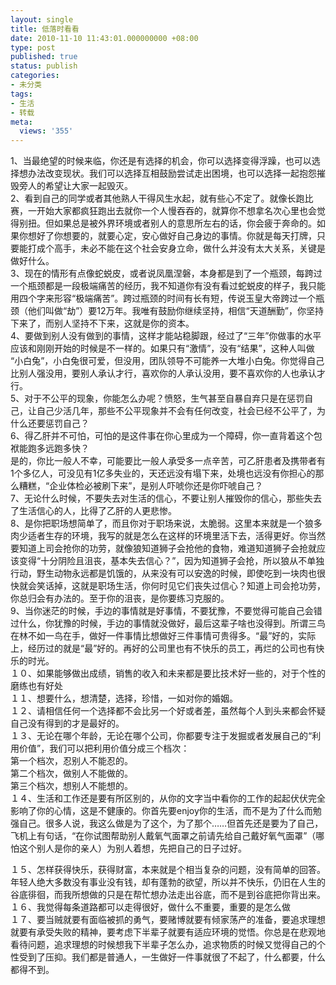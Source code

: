 ```yaml
---
layout: single
title: 低落时看看
date: 2010-11-10 11:43:01.000000000 +08:00
type: post
published: true
status: publish
categories:
- 未分类
tags:
- 生活
- 转载
meta:
  views: '355'
---
```

<p>1、当最绝望的时候来临，你还是有选择的机会，你可以选择变得浮躁，也可以选择想办法改变现状。我们可以选择互相鼓励尝试走出困境，也可以选择一起抱怨摧毁旁人的希望让大家一起毁灭。   <br />2、看到自己的同学或者其他熟人干得风生水起，就有些心不定了。就像长跑比赛，一开始大家都疯狂跑出去就你一个人慢吞吞的，就算你不想拿名次心里也会觉得别扭。但如果总是被外界环境或者别人的意思所左右的话，你会疲于奔命的。如果你想好了你想要的，就要心定，安心做好自己身边的事情。你就是每天打牌，只要能打成个高手，未必不能在这个社会安身立命，做什么并没有太大关系，关键是做好什么。    <br />3、现在的情形有点像蛇蜕皮，或者说凤凰涅磐，本身都是到了一个瓶颈，每跨过一个瓶颈都是一段极端痛苦的经历，我不知道你有没有看过蛇蜕皮的样子，我只能用四个字来形容“极端痛苦”。跨过瓶颈的时间有长有短，传说玉皇大帝跨过一个瓶颈（他们叫做“劫”）要12万年。我唯有鼓励你继续坚持，相信“天道酬勤”，你坚持下来了，而别人坚持不下来，这就是你的资本。     <br />4、要做到别人没有做到的事情，这样才能站稳脚跟，经过了“三年”你做事的水平应该和刚刚开始的时候是不一样的。如果只有“激情”，没有“结果”，这种人叫做 “小白兔”，小白兔很可爱，但没用，团队领导不可能养一大堆小白兔。你觉得自己比别人强没用，要别人承认才行，喜欢你的人承认没用，要不喜欢你的人也承认才行。    <br />5、对于不公平的现象，你能怎么办呢？愤怒，生气甚至自暴自弃只是在惩罚自己，让自己少活几年，那些不公平现象并不会有任何改变，社会已经不公平了，为什么还要惩罚自己？    <br />6、得乙肝并不可怕，可怕的是这件事在你心里成为一个障碍，你一直背着这个包袱能跑多远跑多快？    <br /> 是的，你比一般人不幸，可能要比一般人承受多一点辛苦，可乙肝患者及携带者有1个多亿人，可没见有1亿多失业的，天还远没有塌下来，处境也远没有你担心的那么糟糕，“企业体检必被刷下来”，是别人吓唬你还是你吓唬自己？    <br />7、无论什么时候，不要失去对生活的信心，不要让别人摧毁你的信心，那些失去了生活信心的人，比得了乙肝的人更悲惨。    <br />8、是你把职场想简单了，而且你对于职场来说，太脆弱。这里本来就是一个狼多肉少适者生存的环境，我写的就是怎么在这样的环境里活下去，活得更好。你当然要知道上司会抢你的功劳，就像狼知道狮子会抢他的食物，难道知道狮子会抢就应该变得“十分阴险且沮丧，基本失去信心？”，因为知道狮子会抢，所以狼从不单独行动，野生动物永远都是饥饿的，从来没有可以安逸的时候，即使吃到一块肉也很快就会笑话掉，这就是职场生活，你何时见它们丧失过信心？知道上司会抢功劳，你总归会有办法的。至于你的沮丧，是你要练习克服的。    <br />9、当你迷茫的时候，手边的事情就是好事情，不要犹豫，不要觉得可能自己会错过什么，你犹豫的时候，手边的事情就没做好，最后这辈子啥也没得到。所谓三鸟在林不如一鸟在手，做好一件事情比想做好三件事情可贵得多。“最”好的，实际上，经历过的就是“最”好的。再好的公司里也有不快乐的员工，再烂的公司也有快乐的时光。     <br />１０、如果能够做出成绩，销售的收入和未来都是要比技术好一些的，对于个性的磨练也有好处    <br />１１、想要什么，想清楚，选择，珍惜，一如对你的婚姻。    <br />１２、请相信任何一个选择都不会比另一个好或者差，虽然每个人到头来都会怀疑自己没有得到的才是最好的。    <br />１３、无论在哪个年龄，无论在哪个公司，你都要专注于发掘或者发展自己的“利用价值”，我们可以把利用价值分成三个档次：    <br /> 第一个档次，忍别人不能忍的。    <br /> 第二个档次，做别人不能做的。    <br /> 第三个档次，想别人不能想的。     <br />１４、生活和工作还是要有所区别的，从你的文字当中看你的工作的起起伏伏完全影响了你的心情，这是不健康的。你首先要enjoy你的生活，而不是为了什么而勉强自己。很多人说，我这么做是为了这个，为了那个……但首先还是要为了自己，飞机上有句话，“在你试图帮助别人戴氧气面罩之前请先给自己戴好氧气面罩”（哪怕这个别人是你的亲人）为别人着想，先把自己的日子过好。 </p>
<p>１５、怎样获得快乐，获得财富，本来就是个相当复杂的问题，没有简单的回答。年轻人绝大多数没有事业没有钱，却有蓬勃的欲望，所以并不快乐，仍旧在人生的谷底徘徊，而我所想做的只是在帮忙想办法走出谷底，而不是到谷底把你背出来。   <br />１６、我觉得每条道路都可以走得很好，做什么不重要，重要的是怎么做    <br />１７、要当贼就要有面临被抓的勇气，要赌博就要有倾家荡产的准备，要追求理想就要有承受失败的精神，要考虑下半辈子就要有适应环境的觉悟。你总是在悲观地看待问题，追求理想的时候想我下半辈子怎么办，追求物质的时候又觉得自己的个性受到了压抑。我们都是普通人，一生做好一件事就很了不起了，什么都要，什么都得不到。</p>
